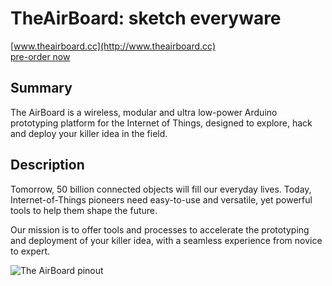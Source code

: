 TheAirBoard: sketch everyware
=============================================
[www.theairboard.cc](http://www.theairboard.cc)<br>
[pre-order now](http://sales.theairboard.cc)

Summary
-------
The AirBoard is a wireless, modular and ultra low-power Arduino prototyping platform for the Internet of Things, designed to explore, hack and deploy your killer idea in the field.

Description
-----------
Tomorrow, 50 billion connected objects will fill our everyday lives. Today, Internet-of-Things pioneers need easy-to-use and versatile, yet powerful tools to help them shape the future.

Our mission is to offer tools and processes to accelerate the prototyping and deployment of your killer idea, with a seamless experience from novice to expert.

![The AirBoard pinout](http://www.theairboard.cc/wp-content/uploads/2015/11/pinout1.png)
